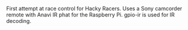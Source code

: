 First attempt at race control for Hacky Racers. Uses a Sony camcorder remote with Anavi IR phat for the Raspberry Pi. gpio-ir is used for IR decoding.

